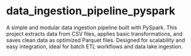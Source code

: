 # data_ingestion_pipeline_pyspark
A simple and modular data ingestion pipeline built with PySpark. This project extracts data from CSV files, applies basic transformations, and saves clean data as optimized Parquet files. Designed for scalability and easy integration, ideal for batch ETL workflows and data lake ingestion.
